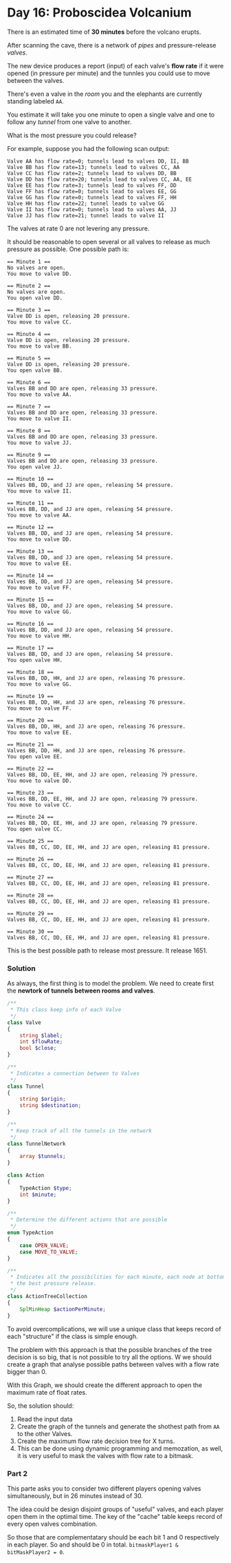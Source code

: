 # Day 16: Proboscidea Volcanium

There is an estimated time of **30 minutes** before the volcano erupts.

After scanning the cave, there is a network of *pipes* and pressure-release *valves*.

The new device produces a report (input) of each valve's **flow rate** if it were
opened (in pressure per minute) and the tunnles you could use to move between the valves.

There's even a valve in the *room* you and the elephants are currently standing labeled
`AA`.

You estimate it will take you one minute to open a single valve and one to follow
any *tunnel* from one valve to another.

What is the most pressure you could release?

For example, suppose you had the following scan output:
```text
Valve AA has flow rate=0; tunnels lead to valves DD, II, BB
Valve BB has flow rate=13; tunnels lead to valves CC, AA
Valve CC has flow rate=2; tunnels lead to valves DD, BB
Valve DD has flow rate=20; tunnels lead to valves CC, AA, EE
Valve EE has flow rate=3; tunnels lead to valves FF, DD
Valve FF has flow rate=0; tunnels lead to valves EE, GG
Valve GG has flow rate=0; tunnels lead to valves FF, HH
Valve HH has flow rate=22; tunnel leads to valve GG
Valve II has flow rate=0; tunnels lead to valves AA, JJ
Valve JJ has flow rate=21; tunnel leads to valve II
```

The valves at rate 0 are not levering any pressure.

It should be reasonable to open several or all valves to release as much pressure as possible.
One possible path is:
```text
== Minute 1 ==
No valves are open.
You move to valve DD.

== Minute 2 ==
No valves are open.
You open valve DD.

== Minute 3 ==
Valve DD is open, releasing 20 pressure.
You move to valve CC.

== Minute 4 ==
Valve DD is open, releasing 20 pressure.
You move to valve BB.

== Minute 5 ==
Valve DD is open, releasing 20 pressure.
You open valve BB.

== Minute 6 ==
Valves BB and DD are open, releasing 33 pressure.
You move to valve AA.

== Minute 7 ==
Valves BB and DD are open, releasing 33 pressure.
You move to valve II.

== Minute 8 ==
Valves BB and DD are open, releasing 33 pressure.
You move to valve JJ.

== Minute 9 ==
Valves BB and DD are open, releasing 33 pressure.
You open valve JJ.

== Minute 10 ==
Valves BB, DD, and JJ are open, releasing 54 pressure.
You move to valve II.

== Minute 11 ==
Valves BB, DD, and JJ are open, releasing 54 pressure.
You move to valve AA.

== Minute 12 ==
Valves BB, DD, and JJ are open, releasing 54 pressure.
You move to valve DD.

== Minute 13 ==
Valves BB, DD, and JJ are open, releasing 54 pressure.
You move to valve EE.

== Minute 14 ==
Valves BB, DD, and JJ are open, releasing 54 pressure.
You move to valve FF.

== Minute 15 ==
Valves BB, DD, and JJ are open, releasing 54 pressure.
You move to valve GG.

== Minute 16 ==
Valves BB, DD, and JJ are open, releasing 54 pressure.
You move to valve HH.

== Minute 17 ==
Valves BB, DD, and JJ are open, releasing 54 pressure.
You open valve HH.

== Minute 18 ==
Valves BB, DD, HH, and JJ are open, releasing 76 pressure.
You move to valve GG.

== Minute 19 ==
Valves BB, DD, HH, and JJ are open, releasing 76 pressure.
You move to valve FF.

== Minute 20 ==
Valves BB, DD, HH, and JJ are open, releasing 76 pressure.
You move to valve EE.

== Minute 21 ==
Valves BB, DD, HH, and JJ are open, releasing 76 pressure.
You open valve EE.

== Minute 22 ==
Valves BB, DD, EE, HH, and JJ are open, releasing 79 pressure.
You move to valve DD.

== Minute 23 ==
Valves BB, DD, EE, HH, and JJ are open, releasing 79 pressure.
You move to valve CC.

== Minute 24 ==
Valves BB, DD, EE, HH, and JJ are open, releasing 79 pressure.
You open valve CC.

== Minute 25 ==
Valves BB, CC, DD, EE, HH, and JJ are open, releasing 81 pressure.

== Minute 26 ==
Valves BB, CC, DD, EE, HH, and JJ are open, releasing 81 pressure.

== Minute 27 ==
Valves BB, CC, DD, EE, HH, and JJ are open, releasing 81 pressure.

== Minute 28 ==
Valves BB, CC, DD, EE, HH, and JJ are open, releasing 81 pressure.

== Minute 29 ==
Valves BB, CC, DD, EE, HH, and JJ are open, releasing 81 pressure.

== Minute 30 ==
Valves BB, CC, DD, EE, HH, and JJ are open, releasing 81 pressure.
```

This is the best possible path to release most pressure. It release 1651.

### Solution

As always, the first thing is to model the problem. We need to create first the **newtork of tunnels between rooms and valves**.

```php
/**
 * This class keep info of each Valve
 */
class Valve
{
    string $label;
    int $flowRate;
    bool $close;
}

/**
 * Indicates a connection between to Valves
 */
class Tunnel
{
    string $origin;
    string $destination;
}

/**
 * Keep track of all the tunnels in the network
 */
class TunnelNetwork
{
    array $tunnels;
}

class Action
{
    TypeAction $type;
    int $minute;
}

/**
 * Determine the different actions that are possible
 */
enum TypeAction
{
    case OPEN_VALVE;
    case MOVE_TO_VALVE;
}

/**
 * Indicates all the possibilities for each minute, each node at bottom will should tell
 * the best pressure release.
 */
class ActionTreeCollection
{
    SplMinHeap $actionPerMinute;
}
```

To avoid overcomplications, we will use a unique class that keeps record of each "structure" if the class is simple enough.

The problem with this approach is that the possible branches of the tree decision is so big, that is not possible to try all the options. W we should create a graph that analyse possible paths between valves with a flow rate bigger than 0.

With this Graph, we should create the different approach to open the maximum rate of float rates.

So, the solution should:

1. Read the input data
2. Create the graph of the tunnels and generate the shothest path from `AA` to the other Valves.
3. Create the maximum flow rate decision tree for X turns.
4. This can be done using dynamic programming and memozation, as well, it is very useful to mask the valves with flow rate to a bitmask.

### Part 2

This parte asks you to consider two different players opening valves simultaneously, but in 26 minutes instead of 30.

The idea could be design disjoint groups of "useful" valves, and each player open them in the optimal time. The key of the "cache" table keeps record of every open valves combination.

So those that are complementatary should be each bit 1 and 0 respectively in each player. So and should be 0 in total. `bitmaskPlayer1 & bitMaskPlayer2 = 0`.